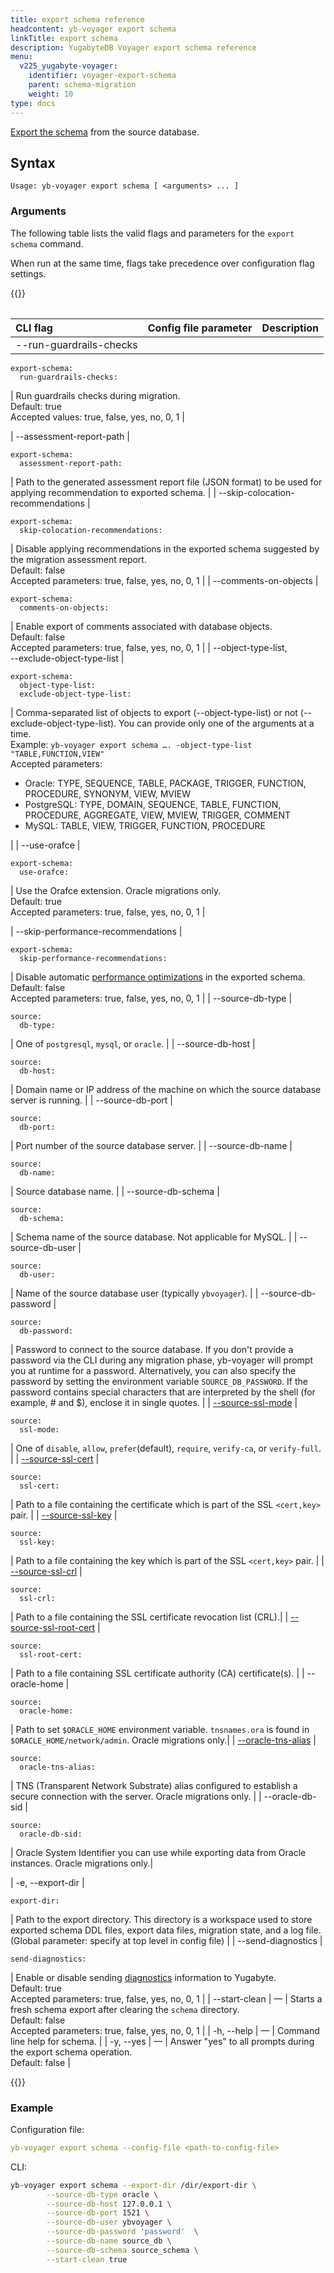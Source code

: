 ```yaml
---
title: export schema reference
headcontent: yb-voyager export schema
linkTitle: export schema
description: YugabyteDB Voyager export schema reference
menu:
  v225_yugabyte-voyager:
    identifier: voyager-export-schema
    parent: schema-migration
    weight: 10
type: docs
---
```


[Export the schema](../../../migrate/migrate-steps/#export-and-analyze-schema) from the source database.

## Syntax

```text
Usage: yb-voyager export schema [ <arguments> ... ]
```

### Arguments

The following table lists the valid flags and parameters for the `export schema` command.

When run at the same time, flags take precedence over configuration flag settings.

{{<table>}}

| <div style="width:150px">CLI flag</div> | Config file parameter | Description |
| :------- | :------------------------ | :------------------------ |
| --run-guardrails-checks |

```yaml{.nocopy}
export-schema:
  run-guardrails-checks:
```

| Run guardrails checks during migration. <br>Default: true<br>Accepted values: true, false, yes, no, 0, 1 |

| --assessment-report-path |

```yaml{.nocopy}
export-schema:
  assessment-report-path:
```

| Path to the generated assessment report file (JSON format) to be used for applying recommendation to exported schema. |
| --skip-colocation-recommendations |

```yaml{.nocopy}
export-schema:
  skip-colocation-recommendations:
```

| Disable applying recommendations in the exported schema suggested by the migration assessment report. <br> Default: false <br> Accepted parameters: true, false, yes, no, 0, 1 |
| --comments-on-objects |

```yaml{.nocopy}
export-schema:
  comments-on-objects:
```

| Enable export of comments associated with database objects. <br>Default: false<br> Accepted parameters: true, false, yes, no, 0, 1 |
| --object-type-list, <br> --exclude-object-type-list  |

```yaml{.nocopy}
export-schema:
  object-type-list:
  exclude-object-type-list:
```

| Comma-separated list of objects to export (--object-type-list) or not (--exclude-object-type-list). You can provide only one of the arguments at a time. <br> Example: `yb-voyager export schema …. -object-type-list "TABLE,FUNCTION,VIEW"` <br> Accepted parameters: <ul><li>Oracle: TYPE, SEQUENCE, TABLE, PACKAGE, TRIGGER, FUNCTION, PROCEDURE, SYNONYM, VIEW, MVIEW </li><li>PostgreSQL: TYPE, DOMAIN, SEQUENCE, TABLE, FUNCTION, PROCEDURE, AGGREGATE, VIEW, MVIEW, TRIGGER, COMMENT</li><li>MySQL: TABLE, VIEW, TRIGGER, FUNCTION, PROCEDURE</li></ul> |
| --use-orafce |

```yaml{.nocopy}
export-schema:
  use-orafce:
```

| Use the Orafce extension. Oracle migrations only. <br>Default: true<br> Accepted parameters: true, false, yes, no, 0, 1 |

| --skip-performance-recommendations |

```yaml{.nocopy}
export-schema:
  skip-performance-recommendations:
```

| Disable automatic [performance optimizations](../../../known-issues/postgresql/#performance-optimizations) in the exported schema. <br>Default: false<br> Accepted parameters: true, false, yes, no, 0, 1 |
| --source-db-type |

```yaml{.nocopy}
source:
  db-type:
```

| One of `postgresql`, `mysql`, or `oracle`. |
| --source-db-host |

```yaml{.nocopy}
source:
  db-host:
```

| Domain name or IP address of the machine on which the source database server is running. |
| --source-db-port |

```yaml{.nocopy}
source:
  db-port:
```

| Port number of the source database server. |
| --source-db-name |

```yaml{.nocopy}
source:
  db-name:
```

| Source database name. |
| --source-db-schema |

```yaml{.nocopy}
source:
  db-schema:
```

| Schema name of the source database. Not applicable for MySQL. |
| --source-db-user |

```yaml{.nocopy}
source:
  db-user:
```

| Name of the source database user (typically `ybvoyager`). |
| --source-db-password |

```yaml{.nocopy}
source:
  db-password:
```

| Password to connect to the source database. If you don't provide a password via the CLI during any migration phase, yb-voyager will prompt you at runtime for a password. Alternatively, you can also specify the password by setting the environment variable `SOURCE_DB_PASSWORD`. If the password contains special characters that are interpreted by the shell (for example, # and $), enclose it in single quotes. |
| [--source-ssl-mode](../../yb-voyager-cli/#ssl-connectivity) |

```yaml{.nocopy}
source:
  ssl-mode:
```

| One of `disable`, `allow`, `prefer`(default), `require`, `verify-ca`, or `verify-full`. |
| [--source-ssl-cert](../../yb-voyager-cli/#ssl-connectivity) |

```yaml{.nocopy}
source:
  ssl-cert:
```

| Path to a file containing the certificate which is part of the SSL `<cert,key>` pair. |
| [--source-ssl-key](../../yb-voyager-cli/#ssl-connectivity) |

```yaml{.nocopy}
source:
  ssl-key:
```

| Path to a file containing the key which is part of the SSL `<cert,key>` pair. |
| [--source-ssl-crl](../../yb-voyager-cli/#ssl-connectivity) |

```yaml{.nocopy}
source:
  ssl-crl:
```

| Path to a file containing the SSL certificate revocation list (CRL).|
| [--source-ssl-root-cert](../../yb-voyager-cli/#ssl-connectivity) |

```yaml{.nocopy}
source:
  ssl-root-cert:
```

| Path to a file containing SSL certificate authority (CA) certificate(s). |
| --oracle-home <path> |

```yaml{.nocopy}
source:
  oracle-home:
```

| Path to set `$ORACLE_HOME` environment variable. `tnsnames.ora` is found in `$ORACLE_HOME/network/admin`. Oracle migrations only.|
| [--oracle-tns-alias](../../yb-voyager-cli/#oracle-options) <alias> |

```yaml{.nocopy}
source:
  oracle-tns-alias:
```

| TNS (Transparent Network Substrate) alias configured to establish a secure connection with the server. Oracle migrations only. |
| --oracle-db-sid <SID> |

```yaml{.nocopy}
source:
  oracle-db-sid:
```

| Oracle System Identifier you can use while exporting data from Oracle instances. Oracle migrations only.|

| -e, --export-dir <path> |

```yaml{.nocopy}
export-dir:
```

| Path to the export directory. This directory is a workspace used to store exported schema DDL files, export data files, migration state, and a log file. (Global parameter: specify at top level in config file)
|
| --send-diagnostics |

```yaml{.nocopy}
send-diagnostics:
```

| Enable or disable sending [diagnostics](../../../reference/diagnostics-report/) information to Yugabyte. <br>Default: true<br> Accepted parameters: true, false, yes, no, 0, 1 |
| --start-clean | — | Starts a fresh schema export after clearing the `schema` directory.<br>Default: false<br> Accepted parameters: true, false, yes, no, 0, 1 |
| -h, --help | — | Command line help for schema. |
| -y, --yes | — | Answer "yes" to all prompts during the export schema operation. <br>Default: false |

{{</table>}}

### Example

Configuration file:

```yaml
yb-voyager export schema --config-file <path-to-config-file>
```

CLI:

```sh
yb-voyager export schema --export-dir /dir/export-dir \
        --source-db-type oracle \
        --source-db-host 127.0.0.1 \
        --source-db-port 1521 \
        --source-db-user ybvoyager \
        --source-db-password 'password'  \
        --source-db-name source_db \
        --source-db-schema source_schema \
        --start-clean true
```
